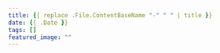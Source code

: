 ```yaml
---
title: {{ replace .File.ContentBaseName "-" " " | title }}
date: {{ .Date }}
tags: []
featured_image: ""
---
```

